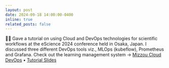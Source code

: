```yaml
---
layout: post
date: 2024-09-18 14:00:00-0400
inline: true
related_posts: false
---
```


:teacher: Gave a tutorial on using Cloud and DevOps technologies for scientific workflows at the eScience 2024 conference held in Osaka, Japan. I discussed three different DevOps tools viz., MLOps (kubeflow), Prometheus and Grafana. Check out the learning management system &rarr; <a target="#blank" href="mizzouclouddevops.net/">Mizzou Cloud DevOps</a> &#8226; <a target="#blank" href="https://tinyurl.com/mcdSlides">Tutorial Slides</a>